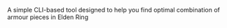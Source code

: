 A simple CLI-based tool designed to help you find optimal combination of armour pieces in Elden Ring